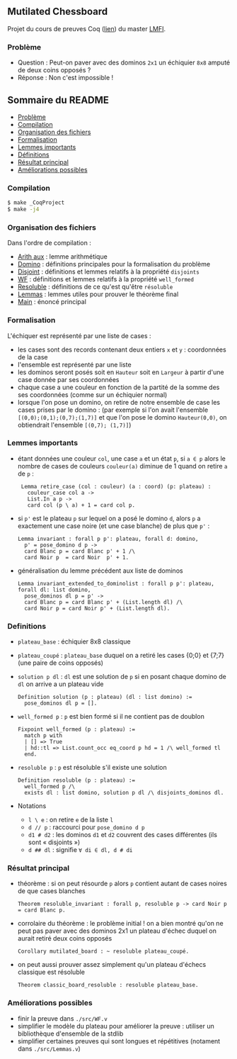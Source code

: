 ## Mutilated Chessboard

Projet du cours de preuves Coq ([lien](https://master.math.univ-paris-diderot.fr/modules/m2lmfi-preuveform/))
du master [LMFI](https://master.math.univ-paris-diderot.fr/annee/m2-lmfi/).

### Problème

- Question : Peut-on paver avec des dominos `2x1` un échiquier `8x8` amputé de deux coins opposés ?
- Réponse : Non c'est impossible !

## Sommaire du README

- [Problème](https://github.com/paulpatault/mutilated-chessboard#Problème)
- [Compilation](https://github.com/paulpatault/mutilated-chessboard#Compilation)
- [Organisation des fichiers](https://github.com/paulpatault/mutilated-chessboard#Organisation-des-fichiers)
- [Formalisation](https://github.com/paulpatault/mutilated-chessboard#Formalisation)
- [Lemmes importants](https://github.com/paulpatault/mutilated-chessboard#Lemmes-importants)
- [Définitions](https://github.com/paulpatault/mutilated-chessboard#Definitions)
- [Résultat principal](https://github.com/paulpatault/mutilated-chessboard#Résultat-principal)
- [Améliorations possibles](https://github.com/paulpatault/mutilated-chessboard#Améliorations-possibles)

### Compilation
```bash
$ make _CoqProject
$ make -j4
```

### Organisation des fichiers

Dans l'ordre de compilation :

- [Arith aux](./src/Arith_aux.v) : lemme arithmétique
- [Domino](./src/Domino.v) : définitions principales pour la formalisation du problème
- [Disjoint](./src/Disjoint.v) : définitions et lemmes relatifs à la propriété `disjoints`
- [WF](./src/WF.v) : définitions et lemmes relatifs à la propriété `well_formed`
- [Resoluble](./src/Resoluble.v) : définitions de ce qu'est qu'être `résoluble`
- [Lemmas](./src/Lemmas.v) : lemmes utiles pour prouver le théorème final
- [Main](./src/Main.v) : énoncé principal


### Formalisation

L'échiquer est représenté par une liste de cases :
- les cases sont des records contenant deux entiers `x` et `y` : coordonnées de la case
- l'ensemble est représenté par une liste
- les dominos seront posés soit en `Hauteur` soit en `Largeur` à partir d'une case donnée par ses coordonnées
- chaque case a une couleur en fonction de la partité de la somme des ses coordonnées (comme sur un échiquier normal)
- lorsque l'on pose un domino, on retire de notre ensemble de case les cases prises par le domino :
  (par exemple si l'on avait l'ensemble `[(0,0);(0,1);(0,7);(1,7)]` et que l'on pose le domino `Hauteur(0,0)`, 
   on obtiendrait l'ensemble `[(0,7); (1,7)]`)

### Lemmes importants

- étant données une couleur `col`, une case `a` et un état `p`, si `a ∈ p` alors le nombre de cases de couleurs
  `couleur(a)` diminue de 1 quand on retire `a` de `p` :
  ```coq
   Lemma retire_case (col : couleur) (a : coord) (p: plateau) :
     couleur_case col a ->
     List.In a p ->
     card col (p \ a) + 1 = card col p.
    ```
- si `p'` est le plateau `p` sur lequel on a posé le domino `d`, alors
  `p` a exactement une case noire (et une case blanche) de plus que `p'` :
  ```coq
  Lemma invariant : forall p p': plateau, forall d: domino,
    p' = pose_domino d p ->
    card Blanc p = card Blanc p' + 1 /\
    card Noir p  = card Noir  p' + 1.
  ```
- généralisation du lemme précédent aux liste de dominos
  ```coq
  Lemma invariant_extended_to_dominolist : forall p p': plateau, forall dl: list domino,
    pose_dominos dl p = p' ->
    card Blanc p = card Blanc p' + (List.length dl) /\
    card Noir p = card Noir p' + (List.length dl).
  ```

### Definitions

- `plateau_base` : échiquier 8x8 classique
- `plateau_coupé` : `plateau_base` duquel on a retiré les cases {0;0} et {7;7} (une paire de coins opposés)

- `solution p dl` : `dl` est une solution de `p` si en posant chaque domino de `dl` on arrive a un plateau vide
  ```coq
  Definition solution (p : plateau) (dl : list domino) :=
    pose_dominos dl p = [].
  ```
- `well_formed p` : `p` est bien formé si il ne contient pas de doublon
  ```coq
  Fixpoint well_formed (p : plateau) :=
    match p with
    | [] => True
    | hd::tl => List.count_occ eq_coord p hd = 1 /\ well_formed tl
    end.
  ```
- `resoluble p` : `p` est résoluble s'il existe une solution
  ```coq
  Definition resoluble (p : plateau) :=
    well_formed p /\
    exists dl : list domino, solution p dl /\ disjoints_dominos dl.
  ```
- Notations
  * `l \ e` : on retire `e` de la liste `l`
  * `d // p` : raccourci pour `pose_domino d p`
  * `d1 # d2` : les dominos `d1` et `d2` couvrent des cases différentes (ils sont « disjoints »)
  * `d ## dl` : signifie `∀ di ∈ dl, d # di`


### Résultat principal

- théorème : si on peut résourde `p` alors `p` contient autant de cases noires de que cases blanches
  ```coq
  Theorem resoluble_invariant : forall p, resoluble p -> card Noir p = card Blanc p.
  ```

- corrolaire du théorème : le problème initial !
  on a bien montré qu'on ne peut pas paver avec des dominos 2x1 un plateau d'échec duquel on aurait retiré deux coins opposés
  ```coq
  Corollary mutilated_board : ~ resoluble plateau_coupé.
  ```

- on peut aussi prouver assez simplement qu'un plateau d'échecs classique est résoluble
  ```coq
  Theorem classic_board_resoluble : resoluble plateau_base.
  ```

### Améliorations possibles

- finir la preuve dans `./src/WF.v`
- simplifier le modèle du plateau pour améliorer la preuve : utiliser un bibliothèque d'ensemble de la stdlib
- simplifier certaines preuves qui sont longues et répétitives (notament dans `./src/Lemmas.v`)
